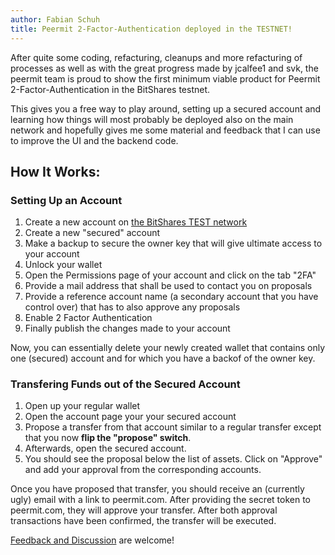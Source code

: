 ```yaml
---
author: Fabian Schuh
title: Peermit 2-Factor-Authentication deployed in the TESTNET!
---
```


After quite some coding, refacturing, cleanups and more refacturing of
processes as well as with the great progress made by jcalfee1 and svk,
the peermit team is proud to show the first minimum viable product for
Peermit 2-Factor-Authentication in the BitShares testnet.

<!--more-->

This gives you a free way to play around, setting up a secured account
and learning how things will most probably be deployed also on the main
network and hopefully gives me some material and feedback that I can use
to improve the UI and the backend code.

## How It Works:

### Setting Up an Account

1. Create a new account on [the BitShares TEST network](http://testnet.bitshares.eu)
2. Create a new "secured" account
3. Make a backup to secure the owner key that will give ultimate access to your account
4. Unlock your wallet
5. Open the Permissions page of your account and click on the tab "2FA"
6. Provide a mail address that shall be used to contact you on proposals
7. Provide a reference account name (a secondary account that you have control over) that has to also approve any proposals
8. Enable 2 Factor Authentication
9. Finally publish the changes made to your account

Now, you can essentially delete your newly created wallet that contains only one
(secured) account and for which you have a backof of the owner key.

### Transfering Funds out of the Secured Account

1) Open up your regular wallet
2) Open the account page your your secured account
3) Propose a transfer from that account similar to a regular transfer except that you now **flip the "propose" switch**.
4) Afterwards, open the secured account.
5) You should see the proposal below the list of assets. Click on "Approve" and add your approval from the corresponding accounts.

Once you have proposed that transfer, you should receive an (currently
ugly) email with a link to peermit.com. After providing the secret token
to peermit.com, they will approve your transfer. After both approval
transactions have been confirmed, the transfer will be executed.

[Feedback and Discussion](https://bitsharestalk.org/index.php/topic,22193.msg289294.html#msg289294) are welcome!
